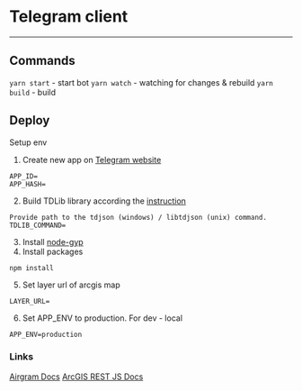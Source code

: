 # Telegram client

---

## Commands

`yarn start` - start bot
`yarn watch` - watching for changes & rebuild
`yarn build` - build

## Deploy

Setup env

1. Create new app on [Telegram website](https://my.telegram.org/apps)

```
APP_ID=
APP_HASH=
```

2. Build TDLib library according the [instruction](https://github.com/tdlib/td#building)

```
Provide path to the tdjson (windows) / libtdjson (unix) command.
TDLIB_COMMAND=
```

3. Install [node-gyp](https://github.com/nodejs/node-gyp#installation)
4. Install packages

```
npm install
```

5. Set layer url of arcgis map

```
LAYER_URL=
```

6. Set APP_ENV to production. For dev - local

```
APP_ENV=production
```

### Links

[Airgram Docs](https://airgram.io/guides/installation)
[ArcGIS REST JS Docs](https://esri.github.io/arcgis-rest-js/api/)
